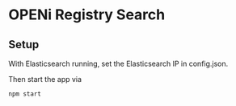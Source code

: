 # OPENi Registry Search

## Setup

With Elasticsearch running, set the Elasticsearch IP in config.json.

Then start the app via 

    npm start
